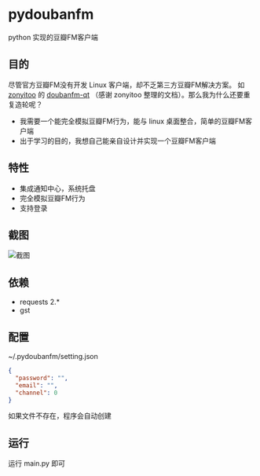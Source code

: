 pydoubanfm
==========
python 实现的豆瓣FM客户端


目的
----
尽管官方豆瓣FM没有开发 Linux 客户端，却不乏第三方豆瓣FM解决方案。
如 [zonyitoo](https://github.com/zonyitoo) 的 [doubanfm-qt](https://github.com/zonyitoo/doubanfm-qt)
（感谢 zonyitoo 整理的文档）。那么我为什么还要重复造轮呢？

- 我需要一个能完全模拟豆瓣FM行为，能与 linux 桌面整合，简单的豆瓣FM客户端
- 出于学习的目的，我想自己能亲自设计并实现一个豆瓣FM客户端


特性
----
- 集成通知中心，系统托盘
- 完全模拟豆瓣FM行为
- 支持登录


截图
----
![截图](http://qiuxiang.qiniudn.com/pydoubanfm.png?r=0.1645280309021473)


依赖
----
- requests 2.*
- gst


配置
----
~/.pydoubanfm/setting.json
``` json
{
  "password": "",
  "email": "",
  "channel": 0
}
```
如果文件不存在，程序会自动创建


运行
----
运行 main.py 即可
